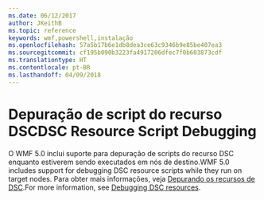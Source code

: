 ```yaml
---
ms.date: 06/12/2017
author: JKeithB
ms.topic: reference
keywords: wmf,powershell,instalação
ms.openlocfilehash: 57a5b17b6e1db8dea3ce63c9346b9e85be407ea3
ms.sourcegitcommit: cf195b090b3223fa4917206dfec7f0b603873cdf
ms.translationtype: HT
ms.contentlocale: pt-BR
ms.lasthandoff: 04/09/2018
---
```

# <a name="dsc-resource-script-debugging"></a><span data-ttu-id="4aa75-102">Depuração de script do recurso DSC</span><span class="sxs-lookup"><span data-stu-id="4aa75-102">DSC Resource Script Debugging</span></span>

<span data-ttu-id="4aa75-103">O WMF 5.0 inclui suporte para depuração de scripts do recurso DSC enquanto estiverem sendo executados em nós de destino.</span><span class="sxs-lookup"><span data-stu-id="4aa75-103">WMF 5.0 includes support for debugging DSC resource scripts while they run on target nodes.</span></span>
<span data-ttu-id="4aa75-104">Para obter mais informações, veja [Depurando os recursos de DSC](https://msdn.microsoft.com/powershell/dsc/debugresource).</span><span class="sxs-lookup"><span data-stu-id="4aa75-104">For more information, see [Debugging DSC resources](https://msdn.microsoft.com/powershell/dsc/debugresource).</span></span>